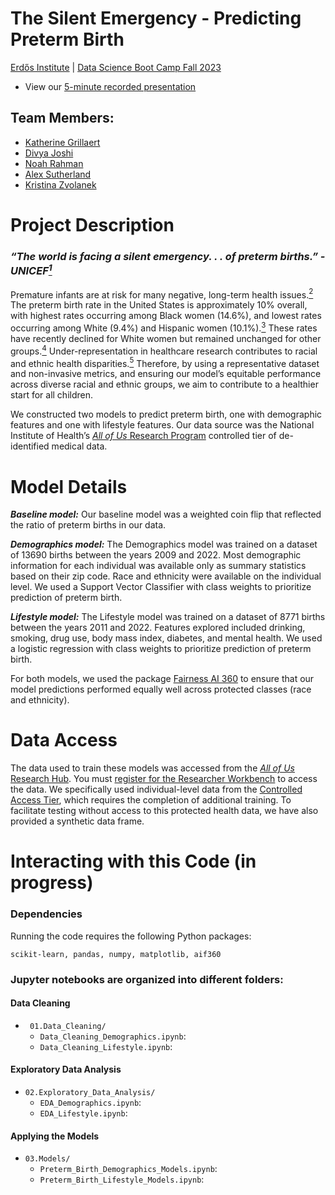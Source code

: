 # The Silent Emergency - Predicting Preterm Birth
[Erdős Institute](https://www.erdosinstitute.org/) | [Data Science Boot Camp Fall 2023](https://www.erdosinstitute.org/programs/fall-2023/data-science-boot-camp)

- View our [5-minute recorded presentation]()

## Team Members:
- [Katherine Grillaert](https://www.linkedin.com/in/kgrillaert/)
- [Divya Joshi](https://www.linkedin.com/in/divya-joshi-phd-candidate/)
- [Noah Rahman](https://www.linkedin.com/in/noah-rahman-01504257/)
- [Alex Sutherland](https://www.linkedin.com/in/alexander-sutherland-math/)
- [Kristina Zvolanek](https://www.linkedin.com/in/kristina-zvolanek/)

# Project Description

### ***“The world is facing a silent emergency. . . of preterm births.” - UNICEF[<sup>1</sup>](https://www.who.int/publications/i/item/9789240073890)***

Premature infants are at risk for many negative, long-term health issues.[<sup>2</sup>](https://www.thelancet.com/journals/lancet/article/PIIS0140-6736(08)60074-4/fulltext) The preterm birth
rate in the United States is approximately 10% overall, with highest rates occurring among Black women
(14.6%), and lowest rates occurring among White (9.4%) and Hispanic women (10.1%).[<sup>3</sup>](https://www.cdc.gov/reproductivehealth/maternalinfanthealth/pretermbirth.htm) These rates have
recently declined for White women but remained unchanged for other groups.[<sup>4</sup>](https://pubmed.ncbi.nlm.nih.gov/35072604/) Under-representation in
healthcare research contributes to racial and ethnic health disparities.[<sup>5</sup>](https://bmcmedresmethodol.biomedcentral.com/articles/10.1186/1471-2288-14-42) Therefore, by using a representative 
dataset and non-invasive metrics, and ensuring our model’s equitable performance across diverse
racial and ethnic groups, we aim to contribute to a healthier start for all children.

We constructed two models to predict preterm birth, one with demographic features and
one with lifestyle features. Our data source was the National Institute of Health’s [_All of Us_ Research
Program](https://allofus.nih.gov/) controlled tier of de-identified medical data.


# Model Details
***Baseline model:*** Our baseline model was a weighted coin flip that reflected the ratio of preterm births in our data.

***Demographics model:*** The Demographics model was trained on a dataset of 13690 births between the years 2009 and 2022. Most demographic information for each individual was available only as summary statistics based on their zip code. Race and ethnicity were available on the individual level. We used a Support Vector Classifier with class weights to prioritize prediction of preterm birth.

***Lifestyle model:*** The Lifestyle model was trained on a dataset of 8771 births between the years 2011 and 2022. Features explored included drinking, smoking, drug use, body mass index, diabetes, and mental health. We used a logistic regression with class weights to prioritize prediction of preterm birth.

For both models, we used the package [Fairness AI 360](https://aif360.res.ibm.com/) to ensure that our model predictions performed equally well
across protected classes (race and ethnicity).

# Data Access
The data used to train these models was accessed from the [_All of Us_ Research Hub](https://www.researchallofus.org/). You must [register for the Researcher Workbench](https://www.researchallofus.org/register/) to access the data. We specifically used individual-level data from the [Controlled Access Tier](https://www.researchallofus.org/data-tools/data-access/), which requires the completion of additional training. To facilitate testing without access to this protected health data, we have also provided a synthetic data frame.

# Interacting with this Code (in progress)

### Dependencies
Running the code requires the following Python packages: 
```
scikit-learn, pandas, numpy, matplotlib, aif360
```
### Jupyter notebooks are organized into different folders:

#### Data Cleaning

- ` 01.Data_Cleaning/`
  -  `Data_Cleaning_Demographics.ipynb`:
  -  `Data_Cleaning_Lifestyle.ipynb`:
 
#### Exploratory Data Analysis

- `02.Exploratory_Data_Analysis/`
  - `EDA_Demographics.ipynb`:
  - `EDA_Lifestyle.ipynb`:

#### Applying the Models

- `03.Models/`
  - `Preterm_Birth_Demographics_Models.ipynb`:
  - `Preterm_Birth_Lifestyle_Models.ipynb`:
